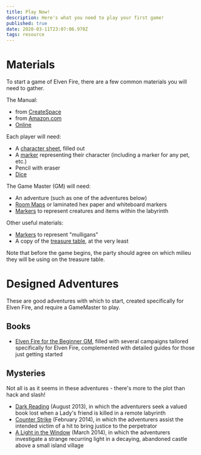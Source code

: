 ```yaml
---
title: Play Now!
description: Here's what you need to play your first game!
published: true
date: 2020-03-11T23:07:06.970Z
tags: resource
---
```


# Materials
To start a game of Elven Fire, there are a few common materials you will need to gather.

The Manual:
* from [CreateSpace](https://www.createspace.com/3666809)
* from [Amazon.com](http://www.amazon.com/Elven-Fire-Living-Vida-Medieval/dp/146620074X/ref=sr_1_1?ie=UTF8&qid=1319926359&sr=8-1)
* [Online](manual-3-0/Home)

Each player will need:
* A [character sheet](game-aids/character_sheets), filled out
* A [marker](game-aids/markers) representing their character (including a marker for any pet, etc.)
* Pencil with eraser
* [Dice](game-aids/dice)

The Game Master (GM) will need:
* An adventure (such as one of the adventures below)
* [Room Maps](game-aids/room-sheets) or laminated hex paper and whiteboard markers
* [Markers](game-aids/markers) to represent creatures and items within the labyrinth

Other useful materials:
* [Markers](game-aids/mulligans) to represent "mulligans"
* A copy of the [treasure table](game-aids/treasures), at the very least

Note that before the game begins, the party should agree on which milieu they will be using on the treasure table.


# Designed Adventures

These are good adventures with which to start, created specifically for Elven Fire, and require a GameMaster to play.

## Books

* [Elven Fire for the Beginner GM](https://www.amazon.com/Elven-Fire-Beginner-David-Jace/dp/1478170328), filled with several campaigns tailored specifically for Elven Fire, complemented with detailed guides for those just getting started

## Mysteries

Not all is as it seems in these adventures - there's more to the plot than hack and slash!

* [Dark Reading](adventures/dark-reading) (August 2013), in which the adventurers seek a valued book lost when a Lady's friend is killed in a remote labyrinth
* [Counter Strike](adventures/counter-strike) (February 2014), in which the adventurers assist the intended victim of a hit to bring justice to the perpetrator
* [A Light in the Window](adventures/a-light-in-the-window) (March 2014), in which the adventurers investigate a strange recurring light in a decaying, abandoned castle above a small island village

